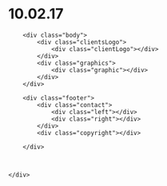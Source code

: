 # 10.02.17

<!DOCTYPE html>
<html>
<head>
	<title>My first page</title>
</head>
<body>
	<div class="plania">
		<div class="header">
			<div class="logo">
				<div class="language"></div>
				<div class="search"></div>
			</div>
			<div class="menu"></div>
			<div class="slider">
			    <div class="customerSupport"></div>
			    <div class="picture"></div>
		    </div>
		</div>
		   
		<div class="body">
			<div class="clientsLogo">
				<div class="clientLogo"></div>
			</div>
			<div class="graphics">
				<div class="graphic"></div>
			</div>
		</div>

		<div class="footer">
		    <div class="contact">
		    	<div class="left"></div>
		    	<div class="right"></div>
		    </div>
		    <div class="copyright"></div>
			
		</div>
		


	</div>
</body>
</html>
